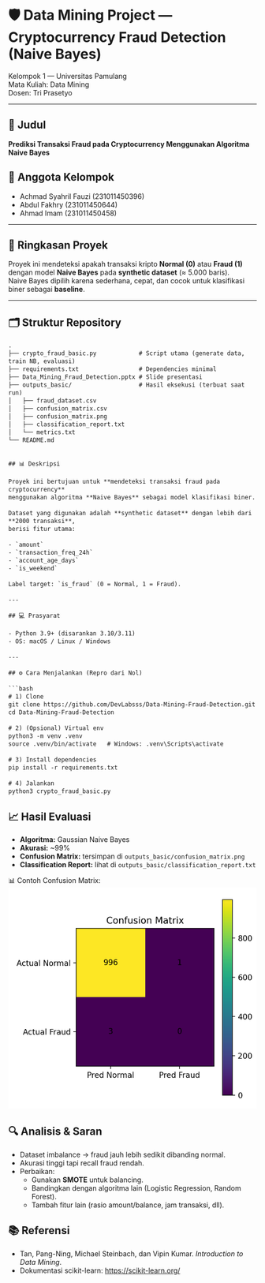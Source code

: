 # 🛡️ Data Mining Project — Cryptocurrency Fraud Detection (Naive Bayes)

Kelompok 1 — Universitas Pamulang  
Mata Kuliah: Data Mining  
Dosen: Tri Prasetyo

---

## 📌 Judul

**Prediksi Transaksi Fraud pada Cryptocurrency Menggunakan Algoritma Naive Bayes**

## 👥 Anggota Kelompok

- Achmad Syahril Fauzi (231011450396)
- Abdul Fakhry (231011450644)
- Ahmad Imam (231011450458)

---

## 🧠 Ringkasan Proyek

Proyek ini mendeteksi apakah transaksi kripto **Normal (0)** atau **Fraud (1)** dengan model **Naive Bayes** pada **synthetic dataset** (≈ 5.000 baris).  
Naive Bayes dipilih karena sederhana, cepat, dan cocok untuk klasifikasi biner sebagai **baseline**.

---

## 🗂️ Struktur Repository

````plaintext
.
├── crypto_fraud_basic.py            # Script utama (generate data, train NB, evaluasi)
├── requirements.txt                 # Dependencies minimal
├── Data_Mining_Fraud_Detection.pptx # Slide presentasi
├── outputs_basic/                   # Hasil eksekusi (terbuat saat run)
│   ├── fraud_dataset.csv
│   ├── confusion_matrix.csv
│   ├── confusion_matrix.png
│   ├── classification_report.txt
│   └── metrics.txt
└── README.md


## 📊 Deskripsi

Proyek ini bertujuan untuk **mendeteksi transaksi fraud pada cryptocurrency**
menggunakan algoritma **Naive Bayes** sebagai model klasifikasi biner.

Dataset yang digunakan adalah **synthetic dataset** dengan lebih dari **2000 transaksi**,
berisi fitur utama:

- `amount`
- `transaction_freq_24h`
- `account_age_days`
- `is_weekend`

Label target: `is_fraud` (0 = Normal, 1 = Fraud).

---

## 💻 Prasyarat

- Python 3.9+ (disarankan 3.10/3.11)
- OS: macOS / Linux / Windows

---

## ⚙️ Cara Menjalankan (Repro dari Nol)

```bash
# 1) Clone
git clone https://github.com/DevLabsss/Data-Mining-Fraud-Detection.git
cd Data-Mining-Fraud-Detection

# 2) (Opsional) Virtual env
python3 -m venv .venv
source .venv/bin/activate   # Windows: .venv\Scripts\activate

# 3) Install dependencies
pip install -r requirements.txt

# 4) Jalankan
python3 crypto_fraud_basic.py
````

## 📈 Hasil Evaluasi

- **Algoritma:** Gaussian Naive Bayes
- **Akurasi:** ~99%
- **Confusion Matrix:** tersimpan di `outputs_basic/confusion_matrix.png`
- **Classification Report:** lihat di `outputs_basic/classification_report.txt`

📊 Contoh Confusion Matrix:  
![Confusion Matrix](outputs_basic/confusion_matrix.png)

## 🔍 Analisis & Saran

- Dataset imbalance → fraud jauh lebih sedikit dibanding normal.
- Akurasi tinggi tapi recall fraud rendah.
- Perbaikan:
  - Gunakan **SMOTE** untuk balancing.
  - Bandingkan dengan algoritma lain (Logistic Regression, Random Forest).
  - Tambah fitur lain (rasio amount/balance, jam transaksi, dll).

## 📚 Referensi

- Tan, Pang-Ning, Michael Steinbach, dan Vipin Kumar. _Introduction to Data Mining_.
- Dokumentasi scikit-learn: https://scikit-learn.org/
